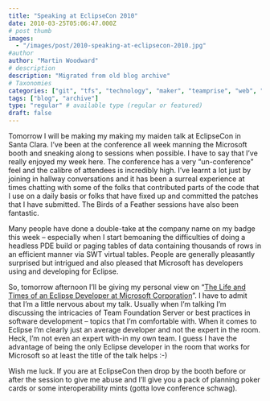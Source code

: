 ```yaml
---
title: "Speaking at EclipseCon 2010"
date: 2010-03-25T05:06:47.000Z
# post thumb
images:
  - "/images/post/2010-speaking-at-eclipsecon-2010.jpg"
#author
author: "Martin Woodward"
# description
description: "Migrated from old blog archive"
# Taxonomies
categories: ["git", "tfs", "technology", "maker", "teamprise", "web", "programming", "personal"]
tags: ["blog", "archive"]
type: "regular" # available type (regular or featured)
draft: false
---
```

[](http://www.eclipsecon.org/2010/) Tomorrow I will be making my making my maiden talk at EclipseCon in Santa Clara.  I’ve been at the conference all week manning the Microsoft booth and sneaking along to sessions when possible.  I have to say that I’ve really enjoyed my week here.  The conference has a very “un-conference” feel and the calibre of attendees is incredibly high.  I’ve learnt a lot just by joining in hallway conversations and it has been a surreal experience at times chatting with some of the folks that contributed parts of the code that I use on a daily basis or folks that have fixed up and committed the patches that I have submitted.  The Birds of a Feather sessions have also been fantastic.  

Many people have done a double-take at the company name on my badge this week – especially when I start bemoaning the difficulties of doing a headless PDE build or paging tables of data containing thousands of rows in an efficient manner via SWT virtual tables.  People are generally pleasantly surprised but intrigued and also pleased that Microsoft has developers using and developing for Eclipse.  

So, tomorrow afternoon I’ll be giving my personal view on “[The Life and Times of an Eclipse Developer at Microsoft Corporation](http://www.eclipsecon.org/2010/sessions/?page=sessions&id=1476)”.  I have to admit that I’m a little nervous about my talk.  Usually when I’m talking I’m discussing the intricacies of Team Foundation Server or best practices in software development – topics that I’m comfortable with.  When it comes to Eclipse I’m clearly just an average developer and not the expert in the room.  Heck, I’m not even an expert with-in my own team.  I guess I have the advantage of being the only Eclipse developer in the room that works for Microsoft so at least the title of the talk helps :-)  

Wish me luck.  If you are at EclipseCon then drop by the booth before or after the session to give me abuse and I’ll give you a pack of planning poker cards or some interoperability mints (gotta love conference schwag).
